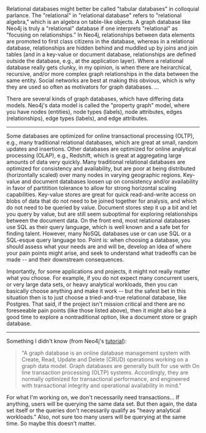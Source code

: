 
Relational databases might better be called "tabular databases" in colloquial parlance.  The "relational" in
"relational database" refers to "relational algebra," which is an algebra on table-like objects.  A graph
database like Neo4j is truly a "relational" database if one interprets "relational" as "focusing on relationships."  In
Neo4j, relationships between data elements are promoted to first class citizens in the database, whereas in a
relational database, relationships are hidden behind and muddled up by joins and join tables (and in a key-value or
document database, relationships are defined outside the database, e.g., at the application layer).  Where a relational
database really gets clunky, in my opinion, is when there are heirarchical, recursive, and/or more complex 
graph relationships in the data between the same entity.  Social networks are best at making this obvious, which is why 
they are used so often as motivators for graph databases.  ...  



There are several kinds of graph databases, which have differing data models.  Neo4j's data model is called
the "property graph" model, where you have nodes (entities), node types (labels), node attributes, 
edges (relationships), edge types (labels), and edge attributes.

----------------------

Some databases are optimized for online transactional processing (OLTP), e.g., many traditional relational
databases, which are great at small, random updates and insertions.  Other databases are optimized for online
analytical processing (OLAP), e.g., Redshift, which is great at aggregating large amounts of data very 
quickly.  Many traditional relational databases are optimized for consistency and availability, but are poor at 
being distributed (horizontally scaled) over many nodes in varying geographic regions.  Key-value and document 
databases loosen up on consistency and/or availability in favor of partitition tolerance to allow for strong 
horizontal scaling capabilities. Key-value stores are great for quick read-and-write access on blobs of data
that do not need to be joined together for analysis, and which do not need to be queried by value.  Document
stores step it up a bit and let you query by value, but are still seem suboptimal for exploring relationships between
the document data. On the front end, most relational databases use SQL as their query language, which is well known
and a safe bet for finding talent.  However, many NoSQL databases use or can use SQL or a SQL-esque query
language too.  Point is: when choosing a database, you should assess what your needs are and will be, develop an
idea of where your pain points might arise, and seek to understand what tradeoffs can be made -- and their downstream
consequences.  

Importantly, for some applications and projects, it might not really matter what you choose. For example, if you
do not expect many concurrent users, or very large data sets, or heavy analytical workloads, then you can basically
choose anything and make it work -- but the safest bet in this situation then is to just choose a tried-and-true
relational database, like Postgres.  That said, if the project isn't mission critical and there are no foreseeable 
pain points (like those listed above), then it might also be a good time to explore a nontraditional option, 
like a document store or graph database.  

-------------------------

Something I didn't know (from Neo4j's [tutorial](https://neo4j.com/graphacademy/online-training/getting-started-graph-databases-using-neo4j/part-1/)):
> "A graph database is an online database management system with Create, Read, Update and Delete (CRUD) operations 
> working on a graph data model. Graph databases are generally built for use with On line transaction processing (OLTP) 
> systems. Accordingly, they are normally optimized for transactional performance, and engineered with transactional 
> integrity and operational availability in mind."

For what I'm working on, we don't necessarily need transactions... If anything, users will be querying the same
data set.  But then again, the data set itself or the queries don't necessarily qualify as "heavy analytical workloads." Also,
not sure too many users will be querying at the same time.  So maybe this doesn't matter.


